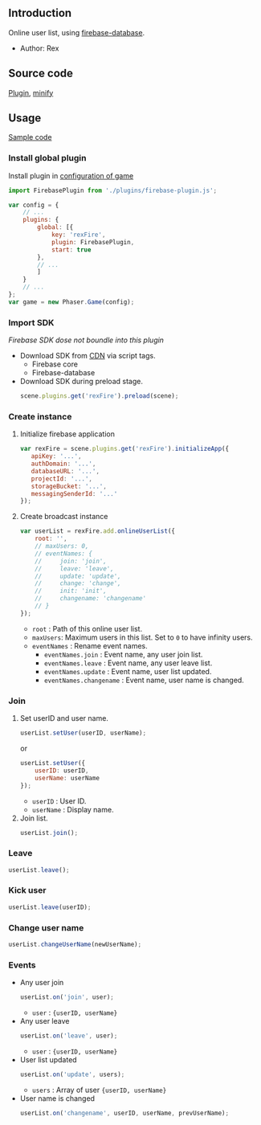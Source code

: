 ## Introduction

Online user list, using [firebase-database](https://firebase.google.com/docs/database/).

- Author: Rex

## Source code

[Plugin](https://github.com/rexrainbow/phaser3-rex-notes/blob/master/plugins/firebase-plugin.js), [minify](https://github.com/rexrainbow/phaser3-rex-notes/blob/master/dist/rexfirebaseplugin.min.js)

## Usage

[Sample code](https://github.com/rexrainbow/phaser3-rex-notes/blob/master/examples/firebase-onlineuserlist)

### Install global plugin

Install plugin in [configuration of game](game.md#configuration)

```javascript
import FirebasePlugin from './plugins/firebase-plugin.js';

var config = {
    // ...
    plugins: {
        global: [{
            key: 'rexFire',
            plugin: FirebasePlugin,
            start: true
        },
        // ...
        ]
    }
    // ...
};
var game = new Phaser.Game(config);
```

### Import SDK

*Firebase SDK dose not boundle into this plugin*

- Download SDK from [CDN](https://firebase.google.com/docs/web/setup/#libraries-cdn) via script tags.
    - Firebase core
    - Firebase-database
- Download SDK during preload stage.
    ```javascript
    scene.plugins.get('rexFire').preload(scene);    
    ```

### Create instance

1. Initialize firebase application
    ```javascript
    var rexFire = scene.plugins.get('rexFire').initializeApp({
       apiKey: '...',
       authDomain: '...',
       databaseURL: '...',
       projectId: '...',
       storageBucket: '...',
       messagingSenderId: '...'
    });
    ```
2. Create broadcast instance
    ```javascript
    var userList = rexFire.add.onlineUserList({
        root: '',
        // maxUsers: 0,
        // eventNames: {
        //     join: 'join',
        //     leave: 'leave',
        //     update: 'update',
        //     change: 'change',
        //     init: 'init',
        //     changename: 'changename'
        // }
    });
    ```
    - `root` : Path of this online user list.
    - `maxUsers`: Maximum users in this list. Set to `0` to have infinity users.
    - `eventNames` : Rename event names.
        - `eventNames.join` : Event name, any user join list.
        - `eventNames.leave` : Event name, any user leave list.
        - `eventNames.update` : Event name, user list updated.
        - `eventNames.changename` : Event name, user name is changed.

### Join

1. Set userID and user name.
    ```javascript
    userList.setUser(userID, userName);
    ```
    or
    ```javascript
    userList.setUser({
        userID: userID,
        userName: userName
    });
    ```
    - `userID` : User ID.
    - `userName` : Display name.
1. Join list.
    ```javascript
    userList.join();
    ```

### Leave

```javascript
userList.leave();
```

### Kick user

```javascript
userList.leave(userID);
```

### Change user name

```javascript
userList.changeUserName(newUserName);
```

### Events

- Any user join
    ```javascript
    userList.on('join', user);
    ```
    - `user` : `{userID, userName}`
- Any user leave
    ```javascript
    userList.on('leave', user);
    ```
    - `user` : `{userID, userName}`
- User list updated
    ```javascript
    userList.on('update', users);
    ```
    - `users` : Array of user `{userID, userName}`
- User name is changed
    ```javascript
    userList.on('changename', userID, userName, prevUserName);
    ```